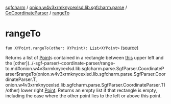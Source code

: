 [sgfcharm](../../index.md) / [onion.w4v3xrmknycexlsd.lib.sgfcharm.parse](../index.md) / [GoCoordinateParser](index.md) / [rangeTo](./range-to.md)

# rangeTo

`fun XYPoint.rangeTo(other: XYPoint): `[`List`](https://kotlinlang.org/api/latest/jvm/stdlib/kotlin.collections/-list/index.html)`<XYPoint>` [(source)](https://github.com/w4v3/sgfcharm/tree/master/sgfcharm/src/main/java/onion/w4v3xrmknycexlsd/lib/sgfcharm/parse/CoordinateParsers.kt#L44)

Returns a list of [Point](../-sgf-type/-point/index.md)s contained in a rectangle between [this](../-sgf-parser/-coordinate-parser/range-to/-this-.md) upper left
and the [other](../-sgf-parser/-coordinate-parser/range-to.md#onion.w4v3xrmknycexlsd.lib.sgfcharm.parse.SgfParser.CoordinateParser$rangeTo(onion.w4v3xrmknycexlsd.lib.sgfcharm.parse.SgfParser.CoordinateParser.T, onion.w4v3xrmknycexlsd.lib.sgfcharm.parse.SgfParser.CoordinateParser.T)/other) lower right [Point](../-sgf-type/-point/index.md). Returns an empty list if that rectangle is
empty, including the case where the other point lies to the left or above this point.

